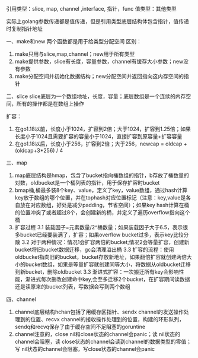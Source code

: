 引用类型：slice, map, channel ,interface, 指针，func
值类型：其他类型

实际上golang参数传递都是值传递，但是引用类型底层结构体包含指针，值传递时复制指针地址

一、make和new
两个函数都是用于给类型分配空间
区别：
1. make只用与slice,map,channel；new用于所有类型
2. make提供参数，slice有长度，容量参数，channel有缓存大小参数；new没有参数
3. make分配空间并初始化数据结构；new分配空间并返回指向这内存空间的指针

二、slice
slice底层为一个数组地址，长度，容量；底层数组是一个连续的内存空间，所有的操作都是在数组上操作

扩容：
1. 在go1.18以前，长度小于1024，扩容到2倍；大于1024，扩容到1.25倍；如果长度小于1024且需要扩容的容量小于1024，直接扩容到原容量+扩容容量
2. 在go1.18以后，长度小于256，扩容到2倍；大于256，newcap = oldcap + (oldcap+3*256) / 4

三、map
1. map底层结构是hmap，包含了bucket指向桶数组的指针，b存放了桶数量的对数，oldbucket是一个桶列表的指针，用于保存扩容时bucket
2. bmap桶,桶最多装8个key、value，定义了key，value数组，通过hash计算key放于数组的哪个位置，并在tophash对应位置标记（注意：key,value是各自放在对应数组，好处是减少padding，节省空间）；如果key hash计算在桶的位置冲突了或者超过8个，会创建新的桶，并定义了遍历overflow指向这个桶
3. 扩容过程
3.1 装载因子=元素数量/2^桶数量；如果装载因子大于6.5，表示很多bucket已经要装满了，扩容；如果overflow bucket过多，表示key比较分散
3.2 对于两种情况：情况1会扩容两倍的bucket;情况2会等量扩容，创建新bucket将旧bucket数据迁移，gc会清理溢出桶
3.3 扩容的流程：使用oldbucket指向旧的bucket，bucket存放新地址，如果翻倍扩容就创建两倍大小的bucket数组，如果是等量扩容就创建同等大小，将数据从oldbucket迁移到新bucket，删除oldbucket
3.3 渐进式扩容：一次搬迁所有key会影响性能，渐进式每次删改创建命中key,会至多迁移2个bucket，在扩容期间读数据还是读原来的bucket列表，写数据会写到两个数组

四、channel
1. channel底层结构hchan包括了用缓存区指针、sendx channel的发送操作处理到的位置、recvx channel的接收操作处理到的位置，构建的环形队列，sendq和recvq保存了由于缓存空间不足阻塞的goruntine
2. channel注意的，close nil和close状态的channel会panic；读 nil状态的channel会阻塞，读 close状态的channel会读到channel的数据类型的零值；写 nil状态的channel会阻塞，写close状态的channel会panic
